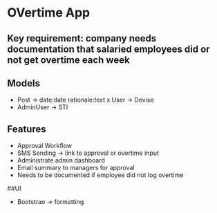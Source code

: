 # OVertime App

## Key requirement: company needs documentation that salaried employees did or not get overtime each week

## Models
- Post      -> date:date rationale:text
x User      -> Devise
- AdminUser -> STI

## Features
- Approval Workflow
- SMS Sending -> link to approval or overtime input
- Administrate admin dashboard
- Email summary to managers for approval
- Needs to be documented if employee did not log overtime

##UI
- Bootstrao -> formatting
